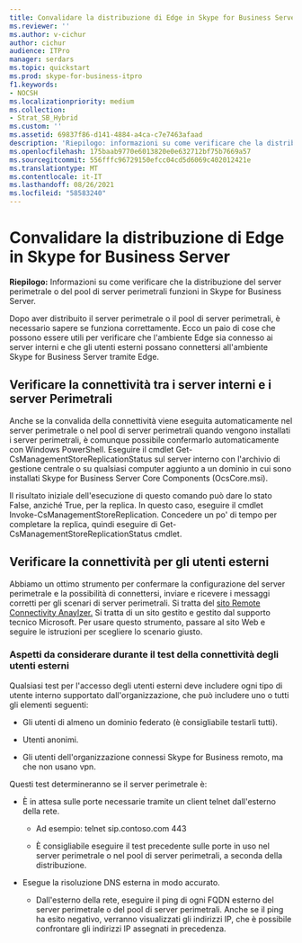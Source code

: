 ```yaml
---
title: Convalidare la distribuzione di Edge in Skype for Business Server
ms.reviewer: ''
ms.author: v-cichur
author: cichur
audience: ITPro
manager: serdars
ms.topic: quickstart
ms.prod: skype-for-business-itpro
f1.keywords:
- NOCSH
ms.localizationpriority: medium
ms.collection:
- Strat_SB_Hybrid
ms.custom: ''
ms.assetid: 69837f86-d141-4884-a4ca-c7e7463afaad
description: 'Riepilogo: informazioni su come verificare che la distribuzione del server perimetrale o del pool di server perimetrali funzioni in Skype for Business Server.'
ms.openlocfilehash: 175baab9770e6013820e0e632712bf75b7669a57
ms.sourcegitcommit: 556fffc96729150efcc04cd5d6069c402012421e
ms.translationtype: MT
ms.contentlocale: it-IT
ms.lasthandoff: 08/26/2021
ms.locfileid: "58583240"
---
```

# <a name="validate-your-edge-deployment-in-skype-for-business-server"></a>Convalidare la distribuzione di Edge in Skype for Business Server
 
**Riepilogo:** Informazioni su come verificare che la distribuzione del server perimetrale o del pool di server perimetrali funzioni in Skype for Business Server.
  
Dopo aver distribuito il server perimetrale o il pool di server perimetrali, è necessario sapere se funziona correttamente. Ecco un paio di cose che possono essere utili per verificare che l'ambiente Edge sia connesso ai server interni e che gli utenti esterni possano connettersi all'ambiente Skype for Business Server tramite Edge.
  
## <a name="verify-connectivity-between-your-internal-servers-and-your-edge-servers"></a>Verificare la connettività tra i server interni e i server Perimetrali

Anche se la convalida della connettività viene eseguita automaticamente nel server perimetrale o nel pool di server perimetrali quando vengono installati i server perimetrali, è comunque possibile confermarlo automaticamente con Windows PowerShell. Eseguire il cmdlet Get-CsManagementStoreReplicationStatus sul server interno con l'archivio di gestione centrale o su qualsiasi computer aggiunto a un dominio in cui sono installati Skype for Business Server Core Components (OcsCore.msi).
  
Il risultato iniziale dell'esecuzione di questo comando può dare lo stato False, anziché True, per la replica. In questo caso, eseguire il cmdlet Invoke-CsManagementStoreReplication. Concedere un po' di tempo per completare la replica, quindi eseguire di Get-CsManagementStoreReplicationStatus cmdlet.
  
## <a name="verify-connectivity-for-your-external-users"></a>Verificare la connettività per gli utenti esterni

Abbiamo un ottimo strumento per confermare la configurazione del server perimetrale e la possibilità di connettersi, inviare e ricevere i messaggi corretti per gli scenari di server perimetrali. Si tratta del [sito Remote Connectivity Anaylzer.](https://testconnectivity.microsoft.com/) Si tratta di un sito gestito e gestito dal supporto tecnico Microsoft. Per usare questo strumento, passare al sito Web e seguire le istruzioni per scegliere lo scenario giusto.
  
### <a name="things-to-consider-when-testing-external-user-connectivity"></a>Aspetti da considerare durante il test della connettività degli utenti esterni

Qualsiasi test per l'accesso degli utenti esterni deve includere ogni tipo di utente interno supportato dall'organizzazione, che può includere uno o tutti gli elementi seguenti:
  
- Gli utenti di almeno un dominio federato (è consigliabile testarli tutti).
    
- Utenti anonimi.
    
- Gli utenti dell'organizzazione connessi Skype for Business remoto, ma che non usano vpn.
    
Questi test determineranno se il server perimetrale è:
  
- È in attesa sulle porte necessarie tramite un client telnet dall'esterno della rete.
    
  - Ad esempio: telnet sip.contoso.com 443
    
  - È consigliabile eseguire il test precedente sulle porte in uso nel server perimetrale o nel pool di server perimetrali, a seconda della distribuzione.
    
- Esegue la risoluzione DNS esterna in modo accurato.
    
  - Dall'esterno della rete, eseguire il ping di ogni FQDN esterno del server perimetrale o del pool di server perimetrali. Anche se il ping ha esito negativo, verranno visualizzati gli indirizzi IP, che è possibile confrontare gli indirizzi IP assegnati in precedenza.
    

